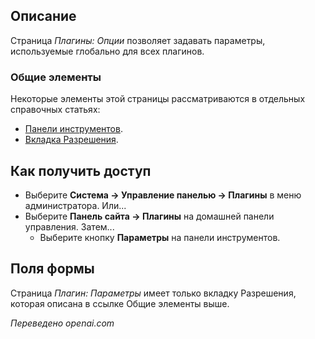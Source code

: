 <!-- Filename: Help4.x:Plugin:_Options / Display title: Плагин: Опции  -->

## Описание

Страница *Плагины: Опции* позволяет задавать параметры, используемые глобально для всех плагинов.

### Общие элементы

Некоторые элементы этой страницы рассматриваются в отдельных справочных статьях:

* [Панели инструментов](jdocmanual?article=help/common-elements/toolbars).
* [Вкладка Разрешения](jdocmanual?article=help/common-elements/edit-permissions).

## Как получить доступ

- Выберите **Система → Управление панелью → Плагины** в меню администратора. Или...
- Выберите **Панель сайта → Плагины** на домашней панели управления. Затем...
  - Выберите кнопку **Параметры** на панели инструментов.

## Поля формы

Страница *Плагин: Параметры* имеет только вкладку Разрешения, которая описана в
ссылке Общие элементы выше.

*Переведено openai.com*

